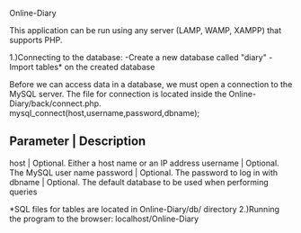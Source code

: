 Online-Diary

This application can be run using any server (LAMP, WAMP, XAMPP) that supports PHP.

1.)Connecting to the database:
-Create a new database called "diary"
-Import tables* on the created database

Before we can access data in a database, we must open a connection to the MySQL server.
The file for connection is located inside the Online-Diary/back/connect.php.
mysql_connect(host,username,password,dbname);

Parameter	| Description
-------------------------------------------------------------------------------------
host		| Optional. Either a host name or an IP address
username	| Optional. The MySQL user name
password	| Optional. The password to log in with
dbname		| Optional. The default database to be used when performing queries

*SQL files for tables are located in Online-Diary/db/ directory
2.)Running the program to the browser: localhost/Online-Diary
